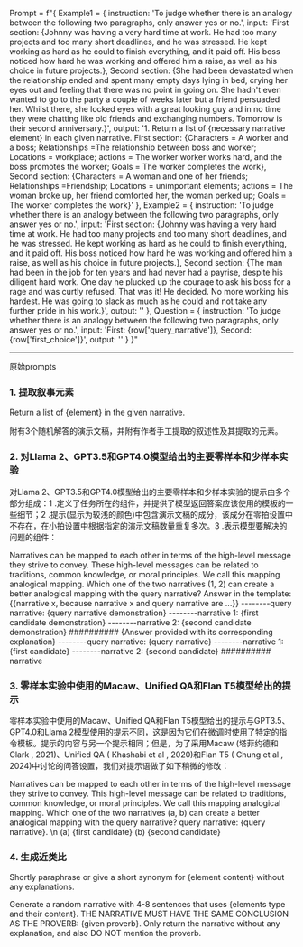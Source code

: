 
Prompt = f"{
Example1 = {
	instruction: 'To judge whether there is an analogy between the following two paragraphs, only answer yes or no.', 
	input: 'First section: {Johnny was having a very hard time at work. He had too many projects and too many short deadlines, and he was stressed. He kept working as hard as he could to finish everything, and it paid off. His boss noticed how hard he was working and offered him a raise, as well as his choice in future projects.}, Second section: {She had been devastated when the relationship ended and spent many empty days lying in bed, crying her eyes out and feeling that there was no point in going on. She hadn't even wanted to go to the party a couple of weeks later but a friend persuaded her. Whilst there, she locked eyes with a great looking guy and in no time they were chatting like old friends and exchanging numbers. Tomorrow is their second anniversary.}', 
	output: '1. Return a list of {necessary narrative element} in each given narrative. First section: {Characters = A worker and a boss; Relationships =The relationship between boss and worker; Locations = workplace; actions = The worker worker works hard, and the boss promotes the worker; Goals = The worker completes the work},  Second section: {Characters = A woman and one of her friends; Relationships =Friendship; Locations = unimportant elements; actions = The woman broke up, her friend comforted her, the woman perked up; Goals = The worker completes the work}'
	}, 
Example2 = {
	instruction: 'To judge whether there is an analogy between the following two paragraphs, only answer yes or no.', 
	input: 'First section: {Johnny was having a very hard time at work. He had too many projects and too many short deadlines, and he was stressed. He kept working as hard as he could to finish everything, and it paid off. His boss noticed how hard he was working and offered him a raise, as well as his choice in future projects.}, Second section: {The man had been in the job for ten years and had never had a payrise, despite his diligent hard work. One day he plucked up the courage to ask his boss for a rage and was curtly refused. That was it! He decided. No more working his hardest. He was going to slack as much as he could and not take any further pride in his work.}', 
	output: ''
	}, 
Question = {
	instruction: 'To judge whether there is an analogy between the following two paragraphs, only answer yes or no.', 
	input: 'First: {row['query_narrative']}, Second: {row['first_choice']}', 
	output: ''
	}
}"


----
原始prompts
### 1. 提取叙事元素

Return a list of {element} in the given narrative.

附有3个随机解答的演示文稿，并附有作者手工提取的叙述性及其提取的元素。

### 2. 对Llama 2、GPT3.5和GPT4.0模型给出的主要零样本和少样本实验

对Llama 2、GPT3.5和GPT4.0模型给出的主要零样本和少样本实验的提示由多个部分组成：1 .定义了任务所在的组件，并提供了模型返回答案应该使用的模板的一些细节；2 .提示(显示为较浅的颜色)中包含演示文稿的成分，该成分在零拍设置中不存在，在小拍设置中根据指定的演示文稿数量重复多次。3 .表示模型要解决的问题的组件：

Narratives can be mapped to each other in terms of the high-level message they strive to convey. These high-level messages can be related to traditions, common knowledge, or moral principles. We call this mapping analogical mapping. Which one of the two narratives (1, 2) can create a better analogical mapping with the query narrative? Answer in the template: {{narrative x, because narrative x and query narrative are ...}}
--------query narrative: {query narrative demonstration} 
--------narrative 1: {first candidate demonstration} 
--------narrative 2: {second candidate demonstration} 
########## 
{Answer provided with its corresponding explanation} 
--------query narrative: {query narrative} 
--------narrative 1: {first candidate} 
--------narrative 2: {second candidate} 
########## 
narrative

### 3. 零样本实验中使用的Macaw、Unified QA和Flan T5模型给出的提示

零样本实验中使用的Macaw、Unified QA和Flan T5模型给出的提示与GPT3.5、GPT4.0和Llama 2模型使用的提示不同，这是因为它们在微调时使用了特定的指令模板。提示的内容与另一个提示相同；但是，为了采用Macaw (塔菲约德和Clark , 2021)、Unified QA ( Khashabi et al , 2020)和Flan T5 ( Chung et al , 2024)中讨论的问答设置，我们对提示语做了如下稍微的修改：

Narratives can be mapped to each other in terms of the high-level message they strive to convey. This high-level message can be related to traditions, common knowledge, or moral principles. We call this mapping analogical mapping. Which one of the two narratives (a, b) can create a better analogical mapping with the query narrative? query narrative: {query narrative}. \\n (a) {first candidate} (b) {second candidate}

### 4. 生成近类比

Shortly paraphrase or give a short synonym for {element content} without any explanations.

Generate a random narrative with 4-8 sentences that uses {elements type and their content}. THE NARRATIVE MUST HAVE THE SAME CONCLUSION AS THE PROVERB: {given proverb}. Only return the narrative without any explanation, and also DO NOT mention the proverb.



